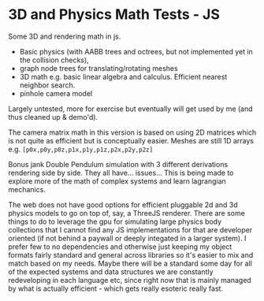 # 3D and Physics Math Tests - JS
 Some 3D and rendering math in js. 
 
 - Basic physics (with AABB trees and octrees, but not implemented yet in the collision checks), 
 - graph node trees for translating/rotating meshes 
 - 3D math e.g. basic linear algebra and calculus. Efficient nearest neighbor search.
 - pinhole camera model

Largely untested, more for exercise but eventually will get used by me (and thus cleaned up & demo'd). 

The camera matrix math in this version is based on using 2D matrices which is not quite as efficient but is conceptually easier. Meshes are still 1D arrays e.g. `[p0x,p0y,p0z,p1x,p1y,p1z,p2x,p2y,p2z]`

Bonus jank Double Pendulum simulation with 3 different derivations rendering side by side. They all have... issues... 
This is being made to explore more of the math of complex systems and learn lagrangian mechanics.

The web does not have good options for efficient pluggable 2d and 3d physics models to go on top of, say, a ThreeJS renderer. There are some things to do to leverage the gpu for simulating large physics body collections that I cannot find any JS implementations for that are developer oriented (if not behind a paywall or deeply integated in a larger system). I prefer few to no dependencies and otherwise just keeping my object formats fairly standard and general across libraries so it's easier to mix and match based on my needs. Maybe there will be a standard some day for all of the expected systems and data structures we are constantly redeveloping in each language etc, since right now that is mainly managed by what is actually efficient - which gets really esoteric really fast.
